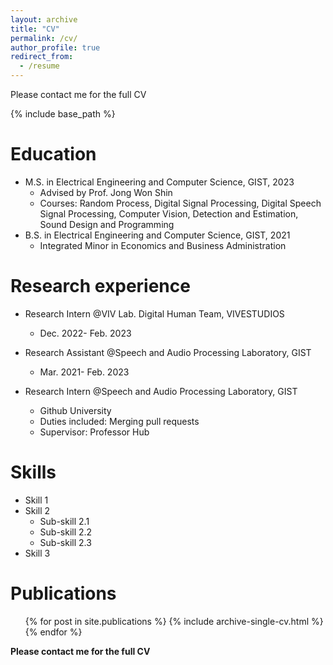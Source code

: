 ```yaml
---
layout: archive
title: "CV"
permalink: /cv/
author_profile: true
redirect_from:
  - /resume
---
```


Please contact me for the full CV

{% include base_path %}

Education
======
* M.S. in Electrical Engineering and Computer Science, GIST, 2023
  * Advised by Prof. Jong Won Shin
  * Courses: Random Process, Digital Signal Processing, Digital Speech Signal Processing, Computer Vision, Detection and Estimation, Sound Design and Programming
* B.S. in Electrical Engineering and Computer Science, GIST, 2021
  * Integrated Minor in Economics and Business Administration

Research experience
======
* Research Intern @VIV Lab. Digital Human Team, VIVESTUDIOS
  * Dec. 2022- Feb. 2023

* Research Assistant @Speech and Audio Processing Laboratory, GIST
  * Mar. 2021- Feb. 2023

* Research Intern @Speech and Audio Processing Laboratory, GIST
  * Github University
  * Duties included: Merging pull requests
  * Supervisor: Professor Hub  

Skills
======
* Skill 1
* Skill 2
  * Sub-skill 2.1
  * Sub-skill 2.2
  * Sub-skill 2.3
* Skill 3

Publications
======
  <ul>{% for post in site.publications %}
    {% include archive-single-cv.html %}
  {% endfor %}</ul>

**Please contact me for the full CV**
<!-- Talks
======
  <ul>{% for post in site.talks %}
    {% include archive-single-talk-cv.html %}
  {% endfor %}</ul>
   -->

<!-- Teaching
======
  <ul>{% for post in site.teaching %}
    {% include archive-single-cv.html %}
  {% endfor %}</ul> -->
  
<!-- Service and leadership
======
* Currently signed in to 43 different slack teams -->
